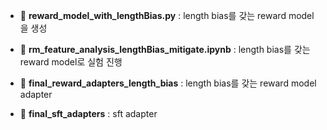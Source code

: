 - 📄 **reward_model_with_lengthBias.py** : length bias를 갖는 reward model을 생성
- 📄 **rm_feature_analysis_lengthBias_mitigate.ipynb** : length bias를 갖는 reward model로 실험 진행

- 📁 **final_reward_adapters_length_bias** : length bias를 갖는 reward model adapter
- 📁 **final_sft_adapters** : sft adapter
